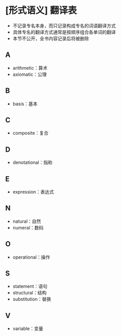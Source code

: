 # [形式语义] 翻译表

- 不记录专名本身，而只记录构成专名的词语翻译方式
- 具体专名的翻译方式通常是按顺序组合各单词的翻译
- 本节不公开，全书内容记录后将被删除

## A
- arithmetic：算术
- axiomatic：公理

## B
- basis：基本

## C
- composite：复合

## D
- denotational：指称

## E
- expression：表达式

## N
- natural：自然
- numeral：数码

## O
- operational：操作

## S
- statement：语句
- structural：结构
- substitution：替换

## V
- variable：变量
